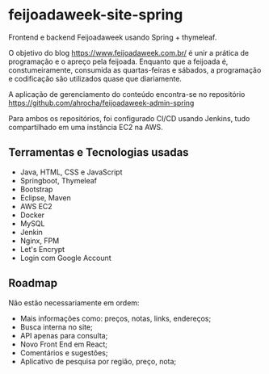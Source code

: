 # feijoadaweek-site-spring

Frontend e backend Feijoadaweek usando Spring + thymeleaf.

O objetivo do blog https://www.feijoadaweek.com.br/ é unir a prática de programação e o apreço pela feijoada.
Enquanto que a feijoada é, constumeiramente, consumida as quartas-feiras e sábados, a programação e codificação são utilizados quase que diariamente.

A aplicação de gerenciamento do conteúdo encontra-se no repositório https://github.com/ahrocha/feijoadaweek-admin-spring

Para ambos os repositórios, foi configurado CI/CD usando Jenkins, tudo compartilhado em uma instância EC2 na AWS.

## Terramentas e Tecnologias usadas

* Java, HTML, CSS e JavaScript
* Springboot, Thymeleaf
* Bootstrap
* Eclipse, Maven
* AWS EC2
* Docker
* MySQL
* Jenkin
* Nginx, FPM
* Let's Encrypt
* Login com Google Account


## Roadmap

Não estão necessariamente em ordem:

- Mais informações como: preços, notas, links, endereços;
- Busca interna no site;
- API apenas para consulta;
- Novo Front End em React;
- Comentários e sugestões;
- Aplicativo de pesquisa por região, preço, nota;

